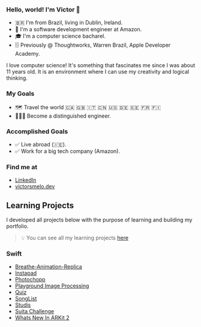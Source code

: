 ### Hello, world! I'm Victor 👋

* 🇧🇷 I'm from Brazil, living in Dublin, Ireland.
* 📱 I'm a software development engineer at Amazon.
* 🎓 I'm a computer science bacharel.
* 🗄 Previously @ Thoughtworks, Warren Brazil, Apple Developer Academy.

I love computer science! It's something that fascinates me since I was about 11 years old. It is an environment where I can use my creativity and logical thinking.

### My Goals
* 🗺 Travel the world 🇨🇦 🇬🇧 🇮🇹 🇨🇳 🇺🇸 🇩🇪 🇸🇪 🇫🇷 🇫🇮 
* 👨🏻‍💻 Become a distinguished engineer.

### Accomplished Goals

* ✅ Live abroad (🇮🇪).
* ✅ Work for a big tech company (Amazon).


### Find me at
* [LinkedIn](https://www.linkedin.com/in/vsmelo/)
* [victorsmelo.dev](http://victor.dev.br)


## Learning Projects

I developed all projects below with the purpose of learning and building my portfolio.

> 💡 You can see all my learning projects [here](https://github.com/vctrsmelo?tab=repositories&q=%23project&type=public)

### Swift
* [Breathe-Animation-Replica](https://github.com/vctrsmelo/Breathe-Animation-Replica)
* [Instapad](https://github.com/vctrsmelo/instapad)
* [Photochopp](https://github.com/vctrsmelo/Photochopp)
* [Playground Image Processing](https://github.com/vctrsmelo/Playground-Image-Processing)
* [Quiz](https://github.com/vctrsmelo/Quiz)
* [SongList](https://github.com/vctrsmelo/SongList)
* [Studis](https://github.com/vctrsmelo/Studis)
* [Suita Challenge](https://github.com/vctrsmelo/suita-challenge)
* [Whats New In ARKit 2](https://github.com/vctrsmelo/WhatsNewInARKit2)

<!--
**vctrsmelo/vctrsmelo** is a ✨ _special_ ✨ repository because its `README.md` (this file) appears on your GitHub profile.

Here are some ideas to get you started:

- 🔭 I’m currently working on ...
- 🌱 I’m currently learning ...
- 👯 I’m looking to collaborate on ...
- 🤔 I’m looking for help with ...
- 💬 Ask me about ...
- 📫 How to reach me: ...
- 😄 Pronouns: ...
- ⚡ Fun fact: ...
-->
